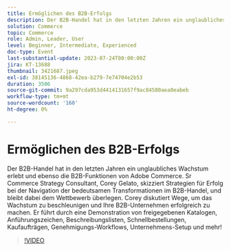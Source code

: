 ```yaml
---
title: Ermöglichen des B2B-Erfolgs
description: Der B2B-Handel hat in den letzten Jahren ein unglaubliches Wachstum erlebt und ebenso die B2B-Funktionen von Adobe Commerce. Sr Commerce Strategy Consultant, Corey Gelato, skizziert Strategien für Erfolg bei der Navigation der bedeutsamen Transformationen im B2B-Handel, und bleibt dabei dem Wettbewerb überlegen. Corey diskutiert Wege, um das Wachstum zu beschleunigen und Ihre B2B-Unternehmen erfolgreich zu machen. Er führt durch eine Demonstration von freigegebenen Katalogen, Anführungszeichen, Beschreibungslisten, Schnellbestellungen, Kaufaufträgen, Genehmigungs-Workflows, Unternehmens-Setup und mehr!
solution: Commerce
topic: Commerce
role: Admin, Leader, User
level: Beginner, Intermediate, Experienced
doc-type: Event
last-substantial-update: 2023-07-24T00:00:00Z
jira: KT-13688
thumbnail: 3421687.jpeg
exl-id: 38145136-4868-42ea-b279-7e74704e2b53
duration: 3506
source-git-commit: 9a297cda953d4414131657f9ac84580aea0eabeb
workflow-type: tm+mt
source-wordcount: '160'
ht-degree: 0%

---
```


# Ermöglichen des B2B-Erfolgs

Der B2B-Handel hat in den letzten Jahren ein unglaubliches Wachstum erlebt und ebenso die B2B-Funktionen von Adobe Commerce. Sr Commerce Strategy Consultant, Corey Gelato, skizziert Strategien für Erfolg bei der Navigation der bedeutsamen Transformationen im B2B-Handel, und bleibt dabei dem Wettbewerb überlegen. Corey diskutiert Wege, um das Wachstum zu beschleunigen und Ihre B2B-Unternehmen erfolgreich zu machen. Er führt durch eine Demonstration von freigegebenen Katalogen, Anführungszeichen, Beschreibungslisten, Schnellbestellungen, Kaufaufträgen, Genehmigungs-Workflows, Unternehmens-Setup und mehr!

>[!VIDEO](https://video.tv.adobe.com/v/3421687/?learn=on)
